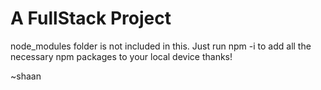 # A FullStack Project
node_modules folder is not included in this. Just run npm -i to add all the necessary npm packages to your local device thanks!


~shaan
